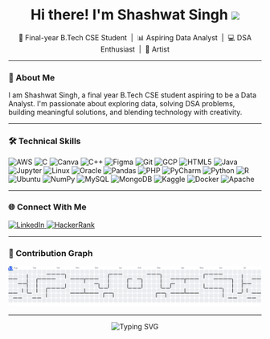 

<h1 align="center">Hi there! I'm Shashwat Singh <img src="https://media.giphy.com/media/hvRJCLFzcasrR4ia7z/giphy.gif" width="35"></h1>

<p align="center">
  🚀 Final-year B.Tech CSE Student &nbsp;|&nbsp; 📊 Aspiring Data Analyst &nbsp;|&nbsp; 💻 DSA Enthusiast &nbsp;|&nbsp; 🎨 Artist
</p>

---

### 👋 About Me

<p align="left">
  I am Shashwat Singh, a final year B.Tech CSE student aspiring to be a Data Analyst.  
  I'm passionate about exploring data, solving DSA problems, building meaningful solutions, and blending technology with creativity.
</p>

---

### 🛠 Technical Skills

<div align="left">
  <img src="https://cdn.jsdelivr.net/gh/devicons/devicon/icons/amazonwebservices/amazonwebservices-line-wordmark.svg" height="40" alt="AWS"/>
  <img src="https://cdn.jsdelivr.net/gh/devicons/devicon/icons/c/c-original.svg" height="40" alt="C"/>
  <img src="https://cdn.jsdelivr.net/gh/devicons/devicon/icons/canva/canva-original.svg" height="40" alt="Canva"/>
  <img src="https://cdn.jsdelivr.net/gh/devicons/devicon/icons/cplusplus/cplusplus-original.svg" height="40" alt="C++"/>
  <img src="https://cdn.jsdelivr.net/gh/devicons/devicon/icons/figma/figma-original.svg" height="40" alt="Figma"/>
  <img src="https://cdn.jsdelivr.net/gh/devicons/devicon/icons/git/git-original.svg" height="40" alt="Git"/>
  <img src="https://cdn.jsdelivr.net/gh/devicons/devicon/icons/googlecloud/googlecloud-original.svg" height="40" alt="GCP"/>
  <img src="https://cdn.jsdelivr.net/gh/devicons/devicon/icons/html5/html5-original.svg" height="40" alt="HTML5"/>
  <img src="https://cdn.jsdelivr.net/gh/devicons/devicon/icons/java/java-original.svg" height="40" alt="Java"/>
  <img src="https://cdn.jsdelivr.net/gh/devicons/devicon/icons/jupyter/jupyter-original.svg" height="40" alt="Jupyter"/>
  <img src="https://cdn.jsdelivr.net/gh/devicons/devicon/icons/linux/linux-original.svg" height="40" alt="Linux"/>
  <img src="https://cdn.jsdelivr.net/gh/devicons/devicon/icons/oracle/oracle-original.svg" height="40" alt="Oracle"/>
  <img src="https://cdn.jsdelivr.net/gh/devicons/devicon/icons/pandas/pandas-original.svg" height="40" alt="Pandas"/>
  <img src="https://cdn.jsdelivr.net/gh/devicons/devicon/icons/php/php-original.svg" height="40" alt="PHP"/>
  <img src="https://cdn.jsdelivr.net/gh/devicons/devicon/icons/pycharm/pycharm-original.svg" height="40" alt="PyCharm"/>
  <img src="https://cdn.jsdelivr.net/gh/devicons/devicon/icons/python/python-original.svg" height="40" alt="Python"/>
  <img src="https://cdn.jsdelivr.net/gh/devicons/devicon/icons/r/r-original.svg" height="40" alt="R"/>
  <img src="https://cdn.jsdelivr.net/gh/devicons/devicon/icons/ubuntu/ubuntu-plain.svg" height="40" alt="Ubuntu"/>
  <img src="https://cdn.jsdelivr.net/gh/devicons/devicon/icons/numpy/numpy-original.svg" height="40" alt="NumPy"/>
  <img src="https://cdn.jsdelivr.net/gh/devicons/devicon/icons/mysql/mysql-original.svg" height="40" alt="MySQL"/>
  <img src="https://cdn.jsdelivr.net/gh/devicons/devicon/icons/mongodb/mongodb-original.svg" height="40" alt="MongoDB"/>
  <img src="https://cdn.jsdelivr.net/gh/devicons/devicon/icons/kaggle/kaggle-original.svg" height="40" alt="Kaggle"/>
  <img src="https://cdn.jsdelivr.net/gh/devicons/devicon/icons/docker/docker-original.svg" height="40" alt="Docker"/>
  <img src="https://cdn.jsdelivr.net/gh/devicons/devicon/icons/apache/apache-original.svg" height="40" alt="Apache"/>
</div>

---

### 🌐 Connect With Me

<div align="left">
  <a href="https://www.linkedin.com/in/shashwat-singh-38a030255/" target="_blank">
    <img src="https://raw.githubusercontent.com/maurodesouza/profile-readme-generator/master/src/assets/icons/social/linkedin/default.svg" width="52" height="40" alt="LinkedIn"/>
  </a>
  <a href="https://www.hackerrank.com/profile/shashwataayan" target="_blank">
    <img src="https://raw.githubusercontent.com/maurodesouza/profile-readme-generator/master/src/assets/icons/social/hackerrank/default.svg" width="52" height="40" alt="HackerRank"/>
  </a>
</div>

---

### 👾 Contribution Graph

<picture>
  <source media="(prefers-color-scheme: dark)" srcset="https://raw.githubusercontent.com/Being-Shashwat/Being-Shashwat/output/pacman-contribution-graph-dark.svg">
  <source media="(prefers-color-scheme: light)" srcset="https://raw.githubusercontent.com/Being-Shashwat/Being-Shashwat/output/pacman-contribution-graph.svg">
  <img alt="Pacman contribution graph" src="https://raw.githubusercontent.com/Being-Shashwat/Being-Shashwat/output/pacman-contribution-graph.svg">
</picture>

---

<p align="center">
  <img src="https://readme-typing-svg.demolab.com?font=Fira+Code&weight=500&pause=1000&center=true&vCenter=true&width=435&lines=Data+Lover+%F0%9F%93%8A;Creative+Thinker+%F0%9F%A7%9D%E2%80%8D%E2%99%80%EF%B8%8F;Tech+Explorer+%F0%9F%94%8E;Always+Learning+%F0%9F%93%9A" alt="Typing SVG"/>
</p>
